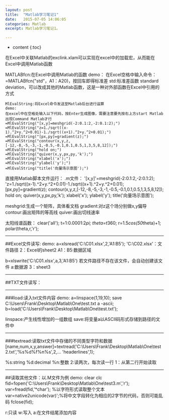 ```yaml
---
layout: post
title:  "Matlab学习笔记1"
date:   2015-07-05 14:06:05
categories: Matlab
excerpt: Matlab学习笔记1。

---
```


* content
{:toc}

在Excel中关联Matlab的exclink.xlam可以实现在excel中的加载宏，从而能在Excel中调用Matlab函数

MATLABfcn:在Excel中调用Matlab的函数
demo：
在Excel空格中输入命令：=MATLABfcn("std"，A1：A20)，按回车即得标准差
std:标准差函数 standard deviation，可以改成其他的Matlab函数，这是一种对外部函数在Excel中引用的方式

<pre><code class="markdown">MlEvalString:将Excel命令发送至Matlab后台进行运算
demo:
在excel中在空格处输入以下代码，按Enter生成图像，需要注意要先按右上方start Matlab出现Command Matlab才行
=MlEvalString("[x,y]=meshgrid(-2:0.1:2,-2:0.1:2);")
=MlEvalString("z=1./sqrt((x-1).^2+y.^2+0.01)-1./sqrt((x+1).^2+y.^2+0.01);")
=MlEvalString("[px,py]=gradient(z);")
=MlEvalString("contour(x,y,z,[-12,-8,-5,-3,-1,-0.5,-0.1,0.1,0.5,1,3,5,8,12]);")
=MlEvalString("hold on;")
=MlEvalString("quiver(x,y,px,py,'k');")
=MlEvalString("xlabel('x');")
=MlEvalString("ylabel('y');")
=MlEvalString("title('向量场示意图');")
</code></pre> 

直接用Matlab脚本文件运行：
.m文件：
'[x,y]'=meshgrid(-2:0.1:2,-2:0.1:2);
'z=1./sqrt((x-1).^2+y.^2+0.01)-1./sqrt((x+1).^2+y.^2+0.01); 
[px,py]=gradient(z);
contour(x,y,z,[-12,-8,-5,-3,-1,-0.5,-0.1,0.1,0.5,1,3,5,8,12]);
hold on;
quiver(x,y,px,py,'k');
xlabel('x');
ylabel('y');
title('向量场示意图');

meshgrid:生成一个矩阵，具体看文档
gradient:对z这个场分别做x,y偏导
contour:画出矩阵的等高线
quiver:画出切线速率

太阳线谱函数：
clear('all');
t=1:0.0001:2*pi;
theta=t*360;
r=1.5*cos(50*theta)+1;
polar(theta,r,'r');

---

##Excel文件读写:
demo:
a=xlsread('C:\C01.xlsx',2,'A1:B5');
'C:\C02.xlsx'：文件路径
2：Excel的sheet2
A1：B5:数据区域

b=xlswrite('C:\C01.xlsx',a,3,'A1:B5')
若文件路径不存在该文件，会自动创建该文件
a:数据源
3：sheet3

---

##TXT文件读写：

---

###load:读入txt文件内容
demo:
a=linspace(1,19,10);
save C:\Users\Frank\Desktop\Matlab\One\test.txt a -ascii;
b=load('C:\Users\Frank\Desktop\Matlab\One\test.txt');

linspace:产生线性增加的一组数组
save:将变量a以ASCII码形式存储到路径的文件中

---

###textread:读取txt文件中存储的不同类型字符和数据
[name,num,x,y,answer]=textread('C:\Users\Frank\Desktop\Matlab\One\test2.txt','%s%d%f%n%s',2,...
	'headerlines',1);

%s:string
%d:decimal
%n:整数
2:读两次，每次读一行
1：从第二行开始读取

---

##读取其他文件：以.M文件为例
	demo:
	clear
	clc
	fid=fopen('C:\Users\Frank\Desktop\Matlab\One\test3.m','r');
	var=fread(fid,'*char'); %以字符形式读取整个文本
	var=native2unicode(var)';%将中文字段转化为相应的2字节的代码，否则可能乱码
	fclose(fid);

r:只读 w:写入 a:在文件结尾添加内容
